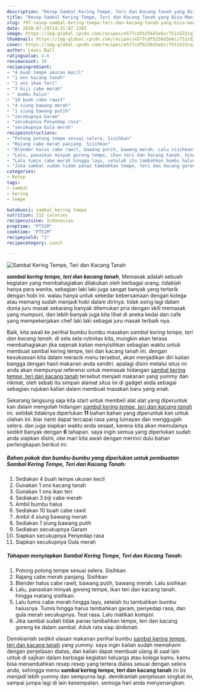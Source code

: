 ```yaml
---
description: "Resep Sambal Kering Tempe, Teri dan Kacang Tanah yang Bisa Manjain Lidah"
title: "Resep Sambal Kering Tempe, Teri dan Kacang Tanah yang Bisa Manjain Lidah"
slug: 797-resep-sambal-kering-tempe-teri-dan-kacang-tanah-yang-bisa-manjain-lidah
date: 2020-07-29T14:31:07.139Z
image: https://img-global.cpcdn.com/recipes/e577cdfb256d3e6c/751x532cq70/sambal-kering-tempe-teri-dan-kacang-tanah-foto-resep-utama.jpg
thumbnail: https://img-global.cpcdn.com/recipes/e577cdfb256d3e6c/751x532cq70/sambal-kering-tempe-teri-dan-kacang-tanah-foto-resep-utama.jpg
cover: https://img-global.cpcdn.com/recipes/e577cdfb256d3e6c/751x532cq70/sambal-kering-tempe-teri-dan-kacang-tanah-foto-resep-utama.jpg
author: Lewis Ball
ratingvalue: 4.6
reviewcount: 10
recipeingredient:
- "4 buah tempe ukuran kecil"
- "1 ons kacang tanah"
- "1 ons ikan teri"
- "3 biji cabe merah"
- " bumbu halus"
- "10 buah cabe rawit"
- "4 siung bawang merah"
- "1 siung bawang putih"
- "secukupnya Garam"
- "secukupnya Penyedap rasa"
- "secukupnya Gula merah"
recipeinstructions:
- "Potong potong tempe sesuai selera. Sisihkan"
- "Rajang cabe merah panjang. Sisihkan"
- "Blender halus cabe rawit, bawang putih, bawang merah. Lalu sisihkan"
- "Lalu, panaskan minyak goreng tempe, ikan teri dan kacang tanah. hingga matang sisihkan."
- "Lalu tumis cabe merah hingga layu, setelah itu tambahkan bumbu halusnya. Tumis hingga harus tambahkan garam, penyedap rasa, dan gula merah secukupnya. Test rasa. Lalu matikan kompor."
- "Jika sambal sudah tidak panas tambahkan tempe, teri dan kacang goreng ke dalam sambal. Aduk rata siap dinikmati."
categories:
- Resep
tags:
- sambal
- kering
- tempe

katakunci: sambal kering tempe 
nutrition: 212 calories
recipecuisine: Indonesian
preptime: "PT31M"
cooktime: "PT51M"
recipeyield: "2"
recipecategory: Lunch

---
```



![Sambal Kering Tempe, Teri dan Kacang Tanah](https://img-global.cpcdn.com/recipes/e577cdfb256d3e6c/751x532cq70/sambal-kering-tempe-teri-dan-kacang-tanah-foto-resep-utama.jpg)

<b><i>sambal kering tempe, teri dan kacang tanah</i></b>, Memasak adalah sebuah kegiatan yang membahagiakan dilakukan oleh berbagai orang. tidaklah hanya para wanita, sebagian laki laki juga sangat banyak yang tertarik dengan hobi ini. walau hanya untuk sekedar kebersamaan dengan kolega atau memang sudah menjadi hobi dalam dirinya. tidak asing lagi dalam dunia juru masak sekarang banyak ditemukan pria dengan skill memasak yang mumpuni, dan lebih banyak juga kita lihat di aneka kedai dan cafe yang mempekerjakan chef laki laki sebagai juru masak terbaik nya.

Baik, kita awali ke perihal bumbu bumbu masakan <i>sambal kering tempe, teri dan kacang tanah</i>. di sela sela rutinitas kita, mungkin akan terasa membahagiakan jika sejenak kalian menyisihkan sebagian waktu untuk membuat sambal kering tempe, teri dan kacang tanah ini. dengan kesuksesan kita dalam meracik menu tersebut, akan menjadikan diri kalian bangga dengan hasil makanan anda sendiri. apalagi disini melalui situs ini anda akan mempunyai referensi untuk memasak hidangan <u>sambal kering tempe, teri dan kacang tanah</u> tersebut menjadi makanan yang yummy dan nikmat, oleh sebab itu simpan alamat situs ini di gadget anda sebagai sebagian rujukan kalian dalam membuat masakan baru yang enak.




Sekarang langsung saja kita start untuk membeli alat alat yang diperuntuk kan dalam mengolah hidangan <u><i>sambal kering tempe, teri dan kacang tanah</i></u> ini. setidak tidaknya diperlukan <b>11</b> bahan bahan yang diperuntuk kan untuk olahan ini. biar nanti dapat tercapai rasa yang lumayan dan menggugah selera. dan juga siapkan waktu anda sesaat, karena kita akan memulainya sedikit banyak dengan <b>6</b> tahapan. saya ingin semua yang diperlukan sudah anda siapkan disini, oke mari kita awali dengan merinci dulu bahan perlengkapan berikut ini.

<!--inarticleads1-->

##### Bahan pokok dan bumbu-bumbu yang diperlukan untuk pembuatan Sambal Kering Tempe, Teri dan Kacang Tanah:

1. Sediakan 4 buah tempe ukuran kecil
1. Gunakan 1 ons kacang tanah
1. Gunakan 1 ons ikan teri
1. Sediakan 3 biji cabe merah
1. Ambil  bumbu halus
1. Sediakan 10 buah cabe rawit
1. Ambil 4 siung bawang merah
1. Sediakan 1 siung bawang putih
1. Sediakan secukupnya Garam
1. Siapkan secukupnya Penyedap rasa
1. Siapkan secukupnya Gula merah




<!--inarticleads2-->

##### Tahapan menyiapkan Sambal Kering Tempe, Teri dan Kacang Tanah:

1. Potong potong tempe sesuai selera. Sisihkan
1. Rajang cabe merah panjang. Sisihkan
1. Blender halus cabe rawit, bawang putih, bawang merah. Lalu sisihkan
1. Lalu, panaskan minyak goreng tempe, ikan teri dan kacang tanah. hingga matang sisihkan.
1. Lalu tumis cabe merah hingga layu, setelah itu tambahkan bumbu halusnya. Tumis hingga harus tambahkan garam, penyedap rasa, dan gula merah secukupnya. Test rasa. Lalu matikan kompor.
1. Jika sambal sudah tidak panas tambahkan tempe, teri dan kacang goreng ke dalam sambal. Aduk rata siap dinikmati.




Demikianlah sedikit ulasan makanan perihal bumbu <u>sambal kering tempe, teri dan kacang tanah</u> yang yummy. saya ingin kalian sudah memahami dengan penjelasan diatas, dan kalian dapat membuat ulang di saat lain untuk di sajikan dalam berbagai kegiatan keluarga atau kolega kamu. kamu bisa menambahkan resep resep yang tertera diatas sesuai dengan selera anda, sehingga menu <b>sambal kering tempe, teri dan kacang tanah</b> ini bs menjadi lebih yummy dan sempurna lagi. demikianlah penjelasan singkat ini, sampai jumpa lagi di lain kesempatan. semoga hari anda menyenangkan.
